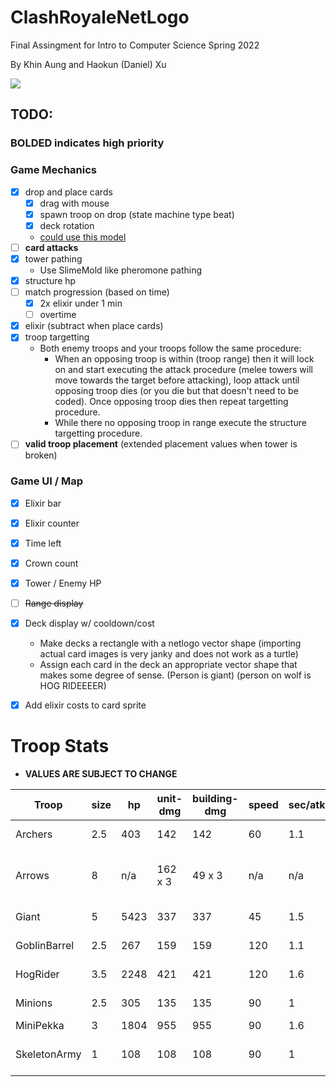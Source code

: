 # ClashRoyaleNetLogo
Final Assingment for Intro to Computer Science Spring 2022

By Khin Aung and Haokun (Daniel) Xu


![](https://github-readme-stats.vercel.app/api/pin/?username=pyshrekek&repo=ClashRoyaleNetLogo&cache_seconds=86400&theme=tokyonight)

## TODO:

### BOLDED indicates high priority

### Game Mechanics
- [x] drop and place cards
    - [x] drag with mouse
    - [x] spawn troop on drop (state machine type beat)
    - [x] deck rotation
    - [could use this model](http://www.netlogoweb.org/launch#http://ccl.northwestern.edu/netlogo/models/models/Code%20Examples/Mouse%20Drag%20Multiple%20Example.nlogo)
- [ ] **card attacks**
- [x] tower pathing
    - Use SlimeMold like pheromone pathing
- [x] structure hp
- [ ] match progression (based on time)
    - [x] 2x elixir under 1 min
    - [ ] overtime
- [x] elixir (subtract when place cards)
- [x] troop targetting
    - Both enemy troops and your troops follow the same procedure: 
        - When an opposing troop is within (troop range) then it will lock on and start executing the
        attack procedure (melee towers will move towards the target before attacking), loop attack until opposing troop dies (or you die but that doesn't need to be coded). Once opposing troop dies then repeat targetting procedure. 
        - While there no opposing troop in range execute the structure targetting procedure.
- [ ] **valid troop placement** (extended placement values when tower is broken)

### Game UI / Map
- [x] Elixir bar
- [x] Elixir counter
- [x] Time left
- [x] Crown count
- [x] Tower / Enemy HP
- [ ] ~~Range display~~
- [x] Deck display w/ cooldown/cost
    - Make decks a rectangle with a netlogo vector shape (importing actual card images is very janky and does not work as a turtle)
    - Assign each card in the deck an appropriate vector shape that makes some degree of sense. (Person is giant) (person on wolf is HOG RIDEEEER)
- [x] Add elixir costs to card sprite


# Troop Stats
- **VALUES ARE SUBJECT TO CHANGE**

| Troop        | size | hp   | unit-dmg | building-dmg | speed | sec/atk | fly? | atk-range           | attack-type | sight-range | notes               |
|--------------|------|------|----------|--------------|-------|---------|------|---------------------|-------------|-------------|---------------------|
| Archers      | 2.5  | 403  | 142      | 142          | 60    | 1.1     | no   | 5                   | ranged      | 5.5         | spawns 2            |
| Arrows       | 8    | n/a  | 162 x 3  | 49 x 3       | n/a   | n/a     | n/a  | 4 (radius of spell) | spell       | n/a         |                     |
| Giant        | 5    | 5423 | 337      | 337          | 45    | 1.5     | no   | medium (1?)         | melee       | 7.5         |                     |
| GoblinBarrel | 2.5  | 267  | 159      | 159          | 120   | 1.1     | no   | short (.5)          | melee       | 5.5         | spawns 3            |
| HogRider     | 3.5  | 2248 | 421      | 421          | 120   | 1.6     | no   | short (.8)          | melee       | 9.5         | can hop river       |
| Minions      | 2.5  | 305  | 135      | 135          | 90    | 1       | yes  | 1.6                 | ranged      | 5.5         | spawns 3            |
| MiniPekka    | 3    | 1804 | 955      | 955          | 90    | 1.6     | no   | short               | melee       | 5           |                     |
| SkeletonArmy | 1    | 108  | 108      | 108          | 90    | 1       | no   | short (.5)          | melee       | 5.5         | spawns 15 skeletons |
